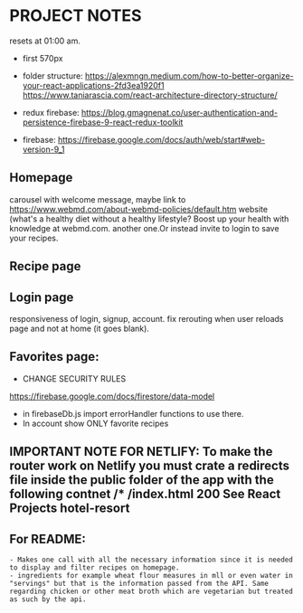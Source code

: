 # PROJECT NOTES

resets at 01:00 am.

- first 570px

- folder structure: https://alexmngn.medium.com/how-to-better-organize-your-react-applications-2fd3ea1920f1
  https://www.taniarascia.com/react-architecture-directory-structure/

- redux firebase: https://blog.gmagnenat.co/user-authentication-and-persistence-firebase-9-react-redux-toolkit

- firebase: https://firebase.google.com/docs/auth/web/start#web-version-9_1

## Homepage

carousel with welcome message, maybe link to https://www.webmd.com/about-webmd-policies/default.htm website (what's a healthy diet without a healthy lifestyle? Boost up your health with knowledge at webmd.com. another one.Or instead invite to login to save your recipes.

## Recipe page

## Login page

responsiveness of login, signup, account.
fix rerouting when user reloads page and not at home (it goes blank).

## Favorites page:

- CHANGE SECURITY RULES

https://firebase.google.com/docs/firestore/data-model

- in firebaseDb.js import errorHandler functions to use there.
- In account show ONLY favorite recipes

## IMPORTANT NOTE FOR NETLIFY: To make the router work on Netlify you must crate a redirects file inside the public folder of the app with the following contnet /\* /index.html 200 See React Projects hotel-resort

## For README:

    - Makes one call with all the necessary information since it is needed to display and filter recipes on homepage.
    - ingredients for example wheat flour measures in mll or even water in "servings" but that is the information passed from the API. Same regarding chicken or other meat broth which are vegetarian but treated as such by the api.
